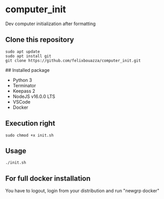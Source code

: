 # computer_init
Dev computer initialization after formatting

## Clone this repository

```console
sudo apt update
sudo apt install git
git clone https://github.com/felixbouazza/computer_init.git
```

## Installed package

- Python 3
- Terminator
- Keepass 2
- NodeJS v16.0.0 LTS
- VSCode
- Docker

## Execution right

```console
sudo chmod +x init.sh
```

## Usage

```console
./init.sh
```

## For full docker installation

You have to logout, login from your distribution and run "newgrp docker"
